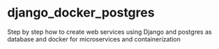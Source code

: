 # django_docker_postgres
Step by step how to create web services using Django and postgres as database and docker for microservices and containerization 